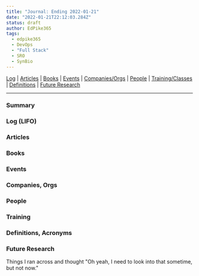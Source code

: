 ```yaml
---
title: "Journal: Ending 2022-01-21"
date: "2022-01-21T22:12:03.284Z"
status: draft
author: EdPike365
tags:
  - edpike365
  - DevOps
  - "Full Stack"
  - SRO
  - SynBio
---
```


[Log](#log-lifo) | [Articles](#articles) | [Books](#books) | [Events](#events) | [Companies/Orgs](#companies-orgs) | [People](#people) | [Training/Classes](#training) | [Definitions](#definitions-acronyms) | [Future Research](#future-research)

---

### Summary

### Log (LIFO)

### Articles

### Books

### Events

### Companies, Orgs

### People

### Training

### Definitions, Acronyms

### Future Research

Things I ran across and thought "Oh yeah, I need to look into that sometime, but not now."
